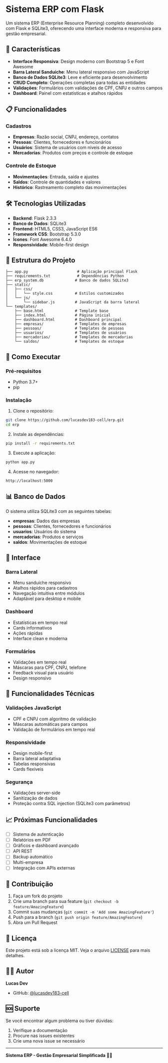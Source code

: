 # Sistema ERP com Flask

Um sistema ERP (Enterprise Resource Planning) completo desenvolvido com Flask e SQLite3, oferecendo uma interface moderna e responsiva para gestão empresarial.

## 🚀 Características

- **Interface Responsiva**: Design moderno com Bootstrap 5 e Font Awesome
- **Barra Lateral Sanduíche**: Menu lateral responsivo com JavaScript
- **Banco de Dados SQLite3**: Leve e eficiente para desenvolvimento
- **CRUD Completo**: Operações completas para todas as entidades
- **Validações**: Formulários com validações de CPF, CNPJ e outros campos
- **Dashboard**: Painel com estatísticas e atalhos rápidos

## 📋 Funcionalidades

### Cadastros
- **Empresas**: Razão social, CNPJ, endereço, contatos
- **Pessoas**: Clientes, fornecedores e funcionários
- **Usuários**: Sistema de usuários com níveis de acesso
- **Mercadorias**: Produtos com preços e controle de estoque

### Controle de Estoque
- **Movimentações**: Entrada, saída e ajustes
- **Saldos**: Controle de quantidades e valores
- **Histórico**: Rastreamento completo das movimentações

## 🛠️ Tecnologias Utilizadas

- **Backend**: Flask 2.3.3
- **Banco de Dados**: SQLite3
- **Frontend**: HTML5, CSS3, JavaScript ES6
- **Framework CSS**: Bootstrap 5.3.0
- **Ícones**: Font Awesome 6.4.0
- **Responsividade**: Mobile-first design

## 📁 Estrutura do Projeto

```
├── app.py                      # Aplicação principal Flask
├── requirements.txt            # Dependências Python
├── erp_system.db              # Banco de dados SQLite3
├── static/
│   ├── css/
│   │   └── style.css          # Estilos customizados
│   └── js/
│       └── sidebar.js         # JavaScript da barra lateral
└── templates/
    ├── base.html              # Template base
    ├── index.html             # Página inicial
    ├── dashboard.html         # Dashboard principal
    ├── empresas/              # Templates de empresas
    ├── pessoas/               # Templates de pessoas
    ├── usuarios/              # Templates de usuários
    ├── mercadorias/           # Templates de mercadorias
    └── saldos/                # Templates de estoque
```

## 🚀 Como Executar

### Pré-requisitos
- Python 3.7+
- pip

### Instalação

1. Clone o repositório:
```bash
git clone https://github.com/lucasdev183-cell/erp.git
cd erp
```

2. Instale as dependências:
```bash
pip install -r requirements.txt
```

3. Execute a aplicação:
```bash
python app.py
```

4. Acesse no navegador:
```
http://localhost:5000
```

## 📊 Banco de Dados

O sistema utiliza SQLite3 com as seguintes tabelas:

- **empresas**: Dados das empresas
- **pessoas**: Clientes, fornecedores e funcionários
- **usuarios**: Usuários do sistema
- **mercadorias**: Produtos e serviços
- **saldos**: Movimentações de estoque

## 🎨 Interface

### Barra Lateral
- Menu sanduíche responsivo
- Atalhos rápidos para cadastros
- Navegação intuitiva entre módulos
- Adaptável para desktop e mobile

### Dashboard
- Estatísticas em tempo real
- Cards informativos
- Ações rápidas
- Interface clean e moderna

### Formulários
- Validações em tempo real
- Máscaras para CPF, CNPJ, telefone
- Feedback visual para usuário
- Design responsivo

## 🔧 Funcionalidades Técnicas

### Validações JavaScript
- CPF e CNPJ com algoritmo de validação
- Máscaras automáticas para campos
- Validação de formulários em tempo real

### Responsividade
- Design mobile-first
- Barra lateral adaptativa
- Tabelas responsivas
- Cards flexíveis

### Segurança
- Validações server-side
- Sanitização de dados
- Proteção contra SQL injection (SQLite3 com parâmetros)

## 📈 Próximas Funcionalidades

- [ ] Sistema de autenticação
- [ ] Relatórios em PDF
- [ ] Gráficos e dashboard avançado
- [ ] API REST
- [ ] Backup automático
- [ ] Multi-empresa
- [ ] Integração com APIs externas

## 🤝 Contribuição

1. Faça um fork do projeto
2. Crie uma branch para sua feature (`git checkout -b feature/AmazingFeature`)
3. Commit suas mudanças (`git commit -m 'Add some AmazingFeature'`)
4. Push para a branch (`git push origin feature/AmazingFeature`)
5. Abra um Pull Request

## 📝 Licença

Este projeto está sob a licença MIT. Veja o arquivo [LICENSE](LICENSE) para mais detalhes.

## 👨‍💻 Autor

**Lucas Dev**
- GitHub: [@lucasdev183-cell](https://github.com/lucasdev183-cell)

## 🆘 Suporte

Se você encontrar algum problema ou tiver dúvidas:

1. Verifique a documentação
2. Procure nas issues existentes
3. Crie uma nova issue se necessário

---

**Sistema ERP - Gestão Empresarial Simplificada** 🏢✨